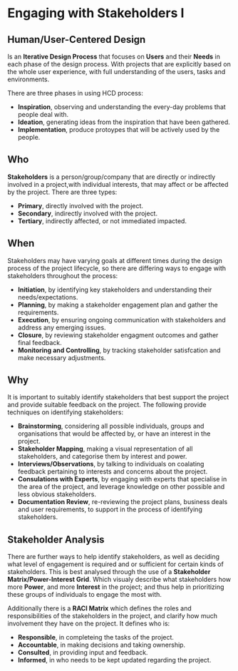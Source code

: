 # Engaging with Stakeholders I

## Human/User-Centered Design
Is an **Iterative Design Process** that focuses on **Users** and their **Needs** in each phase of the design process. With projects that are explicitly based on the whole user experience, with full understanding of the users, tasks and environments.

There are three phases in using HCD process:
* **Inspiration**, observing and understanding the every-day problems that people deal with.
* **Ideation**, generating ideas from the inspiration that have been gathered.
* **Implementation**, produce protoypes that will be actively used by the people.

## Who
**Stakeholders** is a person/group/company that are directly or indirectly involved in a project,with individual interests, that may affect or be affected by the project. There are three types:
* **Primary**, directly involved with the project.
* **Secondary**, indirectly involved with the project.
* **Tertiary**, indirectly affected, or not immediated impacted.

## When
Stakeholders may have varying goals at different times during the design process of the project lifecycle, so there are differing ways to engage with stakeholders throughout the process:
* **Initiation**, by identifying key stakeholders and understanding their needs/expectations.
* **Planning**, by making a stakeholder engagement plan and gather the requirements.
* **Execution**, by ensuring ongoing communication with stakeholders and address any emerging issues.
* **Closure**, by reviewing stakeholder engagment outcomes and gather final feedback.
* **Monitoring and Controlling**, by tracking stakeholder satisfcation and make necessary adjustments.

## Why
It is important to suitably identify stakeholders that best support the project and provide suitable feedback on the project. The following provide techniques on identifying stakeholders:
* **Brainstorming**, considering all possible individuals, groups and organisations that would be affected by, or have an interest in the project.
* **Stakeholder Mapping**, making a visual representation of all stakeholders, and categorise them by interest and power.
* **Interviews/Observations**, by talking to individuals on coalating feedback pertaining to interests and concerns about the project.
* **Consulations with Experts**, by engaging with experts that specialise in the area of the project, and leverage knowledge on other possible and less obvious stakeholders.
* **Documentation Review**, re-reviewing the project plans, business deals and user requirements, to support in the process of identifying stakeholders.

## Stakeholder Analysis
There are further ways to help identify stakeholders, as well as deciding what level of engagement is required and or sufficient for certain kinds of stakeholders. This is best analysed through the use of a **Stakeholder Matrix/Power-Interest Grid**. Which visualy describe what stakeholders how more **Power**, and more **Interest** in the project; and thus help in prioritizing these groups of individuals to engage the most with.

Additionally there is a **RACI Matrix** which defines the roles and responsibilities of the stakeholders in the project, and clarify how much involvement they have on the project. It defines who is:
* **Responsible**, in completeing the tasks of the project.
* **Accountable**, in making decisions and taking ownership.
* **Consulted**, in providing input and feedback.
* **Informed**, in who needs to be kept updated regarding the project.
